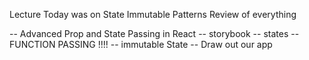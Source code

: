Lecture Today was on State
Immutable Patterns
Review of everything

-- Advanced Prop and State Passing in React
  -- storybook
  -- states
-- FUNCTION PASSING !!!!
-- immutable State
-- Draw out our app


